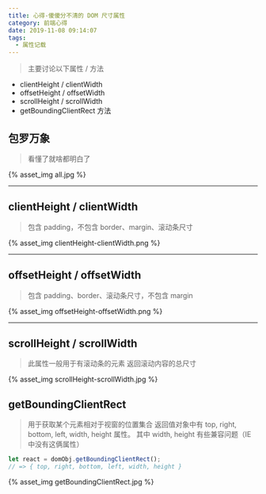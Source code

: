 ```yaml
---
title: 心得-傻傻分不清的 DOM 尺寸属性
category: 前端心得
date: 2019-11-08 09:14:07
tags:
  - 属性记载
---
```


> 主要讨论以下属性 / 方法
- clientHeight / clientWidth
- offsetHeight / offsetWidth
- scrollHeight / scrollWidth
- getBoundingClientRect 方法

## 包罗万象
> 看懂了就啥都明白了

{% asset_img all.jpg %}

-----------------------------------------------------

## clientHeight / clientWidth
> 包含 padding，不包含 border、margin、滚动条尺寸

{% asset_img clientHeight-clientWidth.png %}

-----------------------------------------------------

## offsetHeight / offsetWidth
> 包含 padding、border、滚动条尺寸，不包含 margin

{% asset_img offsetHeight-offsetWidth.png %}

-----------------------------------------------------

## scrollHeight / scrollWidth
> 此属性一般用于有滚动条的元素
> 返回滚动内容的总尺寸

{% asset_img scrollHeight-scrollWidth.jpg %}

## getBoundingClientRect
> 用于获取某个元素相对于视窗的位置集合
> 返回值对象中有 top, right, bottom, left, width, height 属性。
> 其中 width, height 有些兼容问题（IE 中没有这俩属性）

```javascript
let react = domObj.getBoundingClientRect();
// => { top, right, bottom, left, width, height }
```

{% asset_img getBoundingClientRect.jpg %}